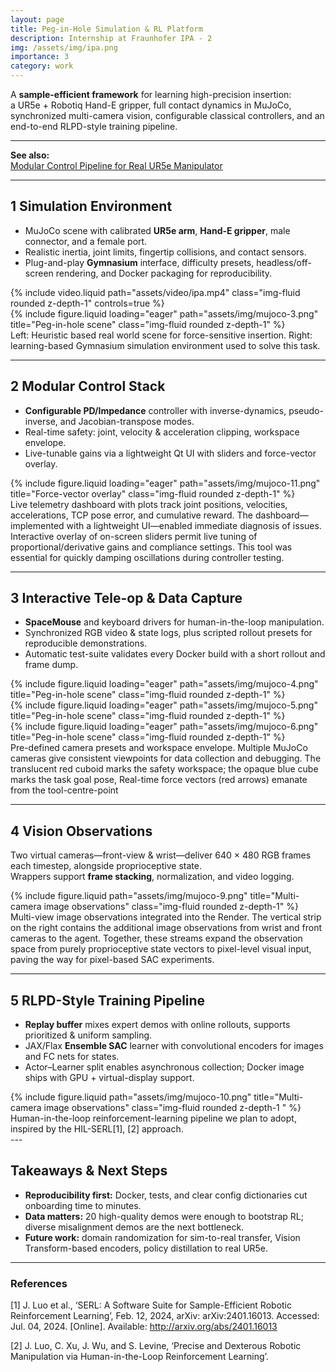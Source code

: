 ```yaml
---
layout: page
title: Peg-in-Hole Simulation & RL Platform
description: Internship at Fraunhofer IPA - 2
img: /assets/img/ipa.png
importance: 3
category: work
---
```


A **sample-efficient framework** for learning high-precision insertion:  
a UR5e + Robotiq Hand-E gripper, full contact dynamics in MuJoCo, synchronized multi-camera vision, configurable classical controllers, and an end-to-end RLPD-style training pipeline.

---

**See also:**  
[Modular Control Pipeline for Real UR5e Manipulator](/projects/8_project/)

---

## 1  Simulation Environment

* MuJoCo scene with calibrated **UR5e arm**, **Hand-E gripper**, male connector, and a female port.  
* Realistic inertia, joint limits, fingertip collisions, and contact sensors.
* Plug-and-play **Gymnasium** interface, difficulty presets, headless/off-screen rendering, and Docker packaging for reproducibility.

<div class="row">
  <div class="col-sm mt-3 mt-md-0">
      {% include video.liquid path="assets/video/ipa.mp4" class="img-fluid rounded z-depth-1" controls=true %}
  </div>
  <div class="col-sm mt-3 mt-md-0">
    {% include figure.liquid loading="eager" path="assets/img/mujoco-3.png" title="Peg-in-hole scene" class="img-fluid rounded z-depth-1" %}
  </div>
</div>
<div class="caption">
  Left: Heuristic based real world scene for force-sensitive insertion. Right: learning-based Gymnasium simulation environment used to solve this task. 
</div>

---

## 2  Modular Control Stack

* **Configurable PD/Impedance** controller with inverse-dynamics, pseudo-inverse, and Jacobian-transpose modes.  
* Real-time safety: joint, velocity & acceleration clipping, workspace envelope.  
* Live-tunable gains via a lightweight Qt UI with sliders and force-vector overlay.

<div class="row">

  <div class="col-sm mt-3 mt-md-0">
    {% include figure.liquid loading="eager" path="assets/img/mujoco-11.png" title="Force-vector overlay" class="img-fluid rounded z-depth-1" %}
  </div>
</div>
<div class="caption">
  Live telemetry dashboard with plots track joint positions, velocities, accelerations, TCP pose error, and cumulative reward. The dashboard—implemented with a lightweight UI—enabled immediate diagnosis of issues. Interactive overlay of on-screen sliders permit live tuning of proportional/derivative gains and compliance settings. This tool was essential for quickly damping oscillations during controller testing.
</div>

---

## 3  Interactive Tele-op & Data Capture

* **SpaceMouse** and keyboard drivers for human-in-the-loop manipulation.  
* Synchronized RGB video & state logs, plus scripted rollout presets for reproducible demonstrations.  
* Automatic test-suite validates every Docker build with a short rollout and frame dump.

<div class="row">
  <div class="col-sm mt-3 mt-md-0">
    {% include figure.liquid loading="eager" path="assets/img/mujoco-4.png" title="Peg-in-hole scene" class="img-fluid rounded z-depth-1" %}
  </div>
  <div class="col-sm mt-3 mt-md-0">
    {% include figure.liquid loading="eager" path="assets/img/mujoco-5.png" title="Peg-in-hole scene" class="img-fluid rounded z-depth-1" %}
  </div>
  <div class="col-sm mt-3 mt-md-0">
    {% include figure.liquid loading="eager" path="assets/img/mujoco-6.png" title="Peg-in-hole scene" class="img-fluid rounded z-depth-1" %}
  </div>
</div>
<div class="caption">
  Pre-defined camera presets and workspace envelope. Multiple MuJoCo cameras give consistent viewpoints for data collection and debugging. The translucent red cuboid marks the safety workspace; the opaque blue cube marks the task goal pose, Real-time force vectors (red arrows) emanate from the tool-centre-point
</div>

---

## 4  Vision Observations

Two virtual cameras—front-view & wrist—deliver 640 × 480 RGB frames each timestep, alongside proprioceptive state.  
Wrappers support **frame stacking**, normalization, and video logging.

<div class="row justify-content-sm-center">
  <div class="col-sm mt-3 mt-md-0">
    {% include figure.liquid path="assets/img/mujoco-9.png" title="Multi-camera image observations" class="img-fluid rounded z-depth-1" %}
  </div>
</div>
<div class="caption">
  Multi-view image observations integrated into the Render. The vertical strip on the right contains the additional image observations from wrist and front cameras to the agent. Together, these streams expand the observation space from purely proprioceptive state vectors to pixel-level visual input, paving the way for pixel-based SAC experiments.
</div>

---

## 5  RLPD-Style Training Pipeline

* **Replay buffer** mixes expert demos with online rollouts, supports prioritized & uniform sampling.  
* JAX/Flax **Ensemble SAC** learner with convolutional encoders for images and FC nets for states.  
* Actor–Learner split enables asynchronous collection; Docker image ships with GPU + virtual-display support.

<div class="row justify-content-sm-center">
  <div class="col-sm mt-3 mt-md-0">
    {% include figure.liquid path="assets/img/mujoco-10.png" title="Multi-camera image observations" class="img-fluid rounded z-depth-1 " %}
  </div>
</div>
<div class="caption">
  Human-in-the-loop reinforcement-learning pipeline we plan to adopt, inspired by the HIL-SERL[1], [2] approach. 
</div>
---

## Takeaways & Next Steps

* **Reproducibility first:** Docker, tests, and clear config dictionaries cut onboarding time to minutes.
* **Data matters:** 20 high-quality demos were enough to bootstrap RL; diverse misalignment demos are the next bottleneck.
* **Future work:** domain randomization for sim-to-real transfer, Vision Transform-based encoders, policy distillation to real UR5e.

---


### References

[1]	J. Luo et al., ‘SERL: A Software Suite for Sample-Efficient Robotic Reinforcement Learning’, Feb. 12, 2024, arXiv: arXiv:2401.16013. Accessed: Jul. 04, 2024. [Online]. Available: http://arxiv.org/abs/2401.16013

[2]	J. Luo, C. Xu, J. Wu, and S. Levine, ‘Precise and Dexterous Robotic Manipulation via Human-in-the-Loop Reinforcement Learning’.



